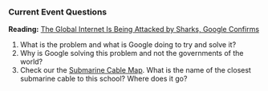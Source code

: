 ### Current Event Questions

**Reading:** [The Global Internet Is Being Attacked by Sharks, Google Confirms](http://www.slate.com/blogs/future_tense/2014/08/15/shark_attacks_threaten_google_s_undersea_internet_cables_video.html)

1. What is the problem and what is Google doing to try and solve it?
2. Why is Google solving this problem and not the governments of the world?
3. Check our the [Submarine Cable Map](http://www.submarinecablemap.com/). What is the name of the closest submarine cable to this school? Where does it go?